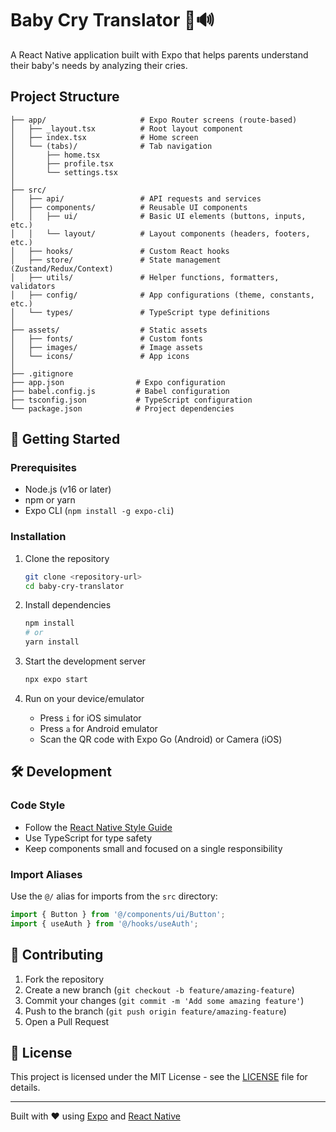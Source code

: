 # Baby Cry Translator 👶🔊

A React Native application built with Expo that helps parents understand their baby's needs by analyzing their cries.

## Project Structure

```
├── app/                     # Expo Router screens (route-based)
│   ├── _layout.tsx          # Root layout component
│   ├── index.tsx            # Home screen
│   └── (tabs)/              # Tab navigation
│       ├── home.tsx
│       ├── profile.tsx
│       └── settings.tsx
│
├── src/
│   ├── api/                 # API requests and services
│   ├── components/          # Reusable UI components
│   │   ├── ui/              # Basic UI elements (buttons, inputs, etc.)
│   │   └── layout/          # Layout components (headers, footers, etc.)
│   ├── hooks/               # Custom React hooks
│   ├── store/               # State management (Zustand/Redux/Context)
│   ├── utils/               # Helper functions, formatters, validators
│   ├── config/              # App configurations (theme, constants, etc.)
│   └── types/               # TypeScript type definitions
│
├── assets/                  # Static assets
│   ├── fonts/               # Custom fonts
│   ├── images/              # Image assets
│   └── icons/               # App icons
│
├── .gitignore
├── app.json                # Expo configuration
├── babel.config.js         # Babel configuration
├── tsconfig.json           # TypeScript configuration
└── package.json            # Project dependencies
```

## 🚀 Getting Started

### Prerequisites

- Node.js (v16 or later)
- npm or yarn
- Expo CLI (`npm install -g expo-cli`)

### Installation

1. Clone the repository
   ```bash
   git clone <repository-url>
   cd baby-cry-translator
   ```

2. Install dependencies
   ```bash
   npm install
   # or
   yarn install
   ```

3. Start the development server
   ```bash
   npx expo start
   ```

4. Run on your device/emulator
   - Press `i` for iOS simulator
   - Press `a` for Android emulator
   - Scan the QR code with Expo Go (Android) or Camera (iOS)

## 🛠 Development

### Code Style
- Follow the [React Native Style Guide](https://reactnative.dev/docs/style)
- Use TypeScript for type safety
- Keep components small and focused on a single responsibility

### Import Aliases
Use the `@/` alias for imports from the `src` directory:

```typescript
import { Button } from '@/components/ui/Button';
import { useAuth } from '@/hooks/useAuth';
```

## 🤝 Contributing

1. Fork the repository
2. Create a new branch (`git checkout -b feature/amazing-feature`)
3. Commit your changes (`git commit -m 'Add some amazing feature'`)
4. Push to the branch (`git push origin feature/amazing-feature`)
5. Open a Pull Request

## 📝 License

This project is licensed under the MIT License - see the [LICENSE](LICENSE) file for details.

---

Built with ❤️ using [Expo](https://expo.dev/) and [React Native](https://reactnative.dev/)
